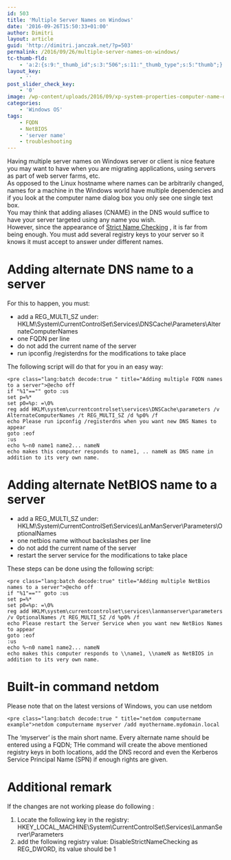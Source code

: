 ```yaml
---
id: 503
title: 'Multiple Server Names on Windows'
date: '2016-09-26T15:50:33+01:00'
author: Dimitri
layout: article
guid: 'http://dimitri.janczak.net/?p=503'
permalink: /2016/09/26/multiple-server-names-on-windows/
tc-thumb-fld:
    - 'a:2:{s:9:"_thumb_id";s:3:"506";s:11:"_thumb_type";s:5:"thumb";}'
layout_key:
    - ''
post_slider_check_key:
    - '0'
image: /wp-content/uploads/2016/09/xp-system-properties-computer-name-dialog-box.jpg
categories:
    - 'Windows OS'
tags:
    - FQDN
    - NetBIOS
    - 'server name'
    - troubleshooting
---
```


Having multiple server names on Windows server or client is nice feature you may want to have when you are migrating applications, using servers as part of web server farms, etc.  
As opposed to the Linux hostname where names can be arbitrarily changed, names for a machine in the Windows world have multiple dependencies and if you look at the computer name dialog box you only see one single text box.  
You may think that adding aliases (CNAME) in the DNS would suffice to have your server targeted using any name you wish.  
However, since the appearance of [Strict Name Checking](https://technet.microsoft.com/en-us/library/ff660057(v=ws.10).aspx) , it is far from being enough. You must add several registry keys to your server so it knows it must accept to answer under different names.

# Adding alternate DNS name to a server

For this to happen, you must:

- add a REG\_MULTI\_SZ under: HKLM\\System\\CurrentControlSet\\Services\\DNSCache\\Parameters\\AlternateComputerNames
- one FQDN per line
- do not add the current name of the server
- run ipconfig /registerdns for the modifications to take place

The following script will do that for you in an easy way:

```
<pre class="lang:batch decode:true " title="Adding multiple FQDN names to a server">@echo off
if "%1"=="" goto :us
set p=%*
set p0=%p: =\0%
reg add HKLM\system\currentcontrolset\services\DNSCache\parameters /v AlternateComputerNames /t REG_MULTI_SZ /d %p0% /f
echo Please run ipconfig /registerdns when you want new DNS Names to appear
goto :eof
:us
echo %~n0 name1 name2... nameN
echo makes this computer responds to name1, .. nameN as DNS name in addition to its very own name.
```

# Adding alternate NetBIOS name to a server

- add a REG\_MULTI\_SZ under: HKLM\\System\\CurrentControlSet\\Services\\LanManServer\\Parameters\\OptionalNames
- one netbios name without backslashes per line
- do not add the current name of the server
- restart the server service for the modifications to take place

These steps can be done using the following script:

```
<pre class="lang:batch decode:true" title="Adding multiple NetBios names to a server">@echo off
if "%1"=="" goto :us
set p=%*
set p0=%p: =\0%
reg add HKLM\system\currentcontrolset\services\lanmanserver\parameters /v OptionalNames /t REG_MULTI_SZ /d %p0% /f
echo Please restart the Server Service when you want new NetBios Names to appear
goto :eof
:us
echo %~n0 name1 name2... nameN
echo makes this computer responds to \\name1, \\nameN as NetBIOS in addition to its very own name.
```

# Built-in command netdom

Please note that on the latest versions of Windows, you can use netdom

```
<pre class="lang:batch decode:true " title="netdom computername example">netdom computername myserver /add myothername.mydomain.local
```

The ‘myserver’ is the main short name. Every alternate name should be entered using a FQDN; THe command will create the above mentioned registry keys in both locations, add the DNS record and even the Kerberos Service Principal Name (SPN) if enough rights are given.

# Additional remark

If the changes are not working please do following :

1. Locate the following key in the registry: HKEY\_LOCAL\_MACHINE\\System\\CurrentControlSet\\Services\\LanmanServer\\Parameters
2. add the following registry value: DisableStrictNameChecking as REG\_DWORD, its value should be 1